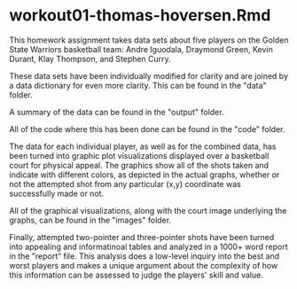 # workout01-thomas-hoversen.Rmd

This homework assignment takes data sets about five players on the Golden State Warriors basketball team: Andre Iguodala, Draymond Green, Kevin Durant, Klay Thompson, and Stephen Curry.

These data sets have been individually modified for clarity and are joined by a data dictionary for even more clarity. This can be found in the "data" folder. 

A summary of the data can be found in the "output" folder. 

All of the code where this has been done can be found in the "code" folder. 

The data for each individual player, as well as for the combined data, has been turned into graphic plot visualizations displayed over a basketball court for physical appeal. The graphics show all of the shots taken and indicate with different colors, as depicted in the actual graphs, whether or not the attempted shot from any particular (x,y) coordinate was successfully made or not. 

All of the graphical visualizations, along with the court image underlying the graphs, can be found in the "images" folder.

Finally, attempted two-pointer and three-pointer shots have been turned into appealing and informatinoal tables and analyzed in a 1000+ word report in the "report" file. This analysis does a low-level inquiry into the best and worst players and makes a unique argument about the complexity of how this information can be assessed to judge the players' skill and value.


